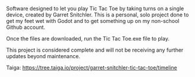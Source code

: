 Software designed to let you play Tic Tac Toe by taking turns on a single device, created by Garret Snitchler.
This is a personal, solo project done to get my feet wet with Godot and to get something up on my non-school Github account.

Once the files are downloaded, run the Tic Tac Toe.exe file to play. 

This project is considered complete and will not be receiving any further updates beyond maintenance.

Taiga: https://tree.taiga.io/project/garret-snitchler-tic-tac-toe/timeline 

